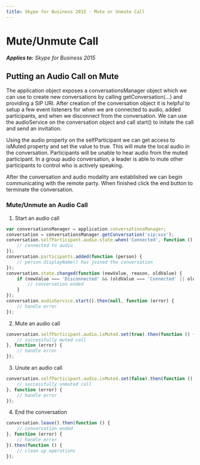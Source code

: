 ```yaml
---
title: Skype for Business 2015 - Mute or Unmute Call
---
```

# Mute/Unmute Call

 _**Applies to:** Skype for Business 2015_


## Putting an Audio Call on Mute

The application object exposes a conversationsManager object which we can use to create new conversations by calling getConversation(...) and providing a SIP URI.  After creation of the conversation object it is helpful to setup a few event listeners for when we are connected to audio, added participants, and when we disconnect from the conversation.  We can use the audioService on the conversation object and call start() to initate the call and send an invitation.

Using the audio property on the selfParticipant we can get access to isMuted property and set the value to true.  This will mute the local audio in the conversation.  Participants will be unable to hear audio from the muted participant.  In a group audio conversation, a leader is able to mute other participants to control who is actively speaking.

After the conversation and audio modality are established we can begin communicating with the remote party.  When finished click the end button to terminate the conversation.


### Mute/Unmute an Audio Call

1. Start an audio call

``` js
var conversationsManager = application.conversationsManager;
conversation = conversationsManager.getConversation('sip:xxx');
conversation.selfParticipant.audio.state.when('Connected', function () {
    // connected to audio
});
conversation.participants.added(function (person) {
    // person.displayName() has joined the conversation
});
conversation.state.changed(function (newValue, reason, oldValue) {
    if (newValue === 'Disconnected' && (oldValue === 'Connected' || oldValue === 'Connecting')) {
        // conversation ended
    }
});
conversation.audioService.start().then(null, function (error) {
    // handle error
});
```

2. Mute an audio call

``` js
conversation.selfParticipant.audio.isMuted.set(true).then(function () {
    // successfully muted call
}, function (error) {
    // handle error
});
```
3. Unute an audio call

```js
conversation.selfParticipant.audio.isMuted.set(false).then(function () {
    // successfully unmuted call
}, function (error) {
    // handle error
});
```

4. End the conversation

```js
conversation.leave().then(function () {
    // conversation ended
}, function (error) {
    // handle error
}).then(function () {
    // clean up operations
});
```
